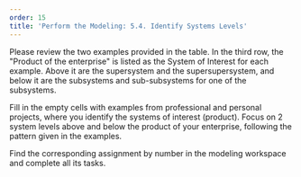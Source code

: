 ```yaml
---
order: 15
title: 'Perform the Modeling: 5.4. Identify Systems Levels'
---
```


Please review the two examples provided in the table. In the third row, the "Product of the enterprise" is listed as the System of Interest for each example. Above it are the supersystem and the supersupersystem, and below it are the subsystems and sub-subsystems for one of the subsystems.

Fill in the empty cells with examples from professional and personal projects, where you identify the systems of interest (product). Focus on 2 system levels above and below the product of your enterprise, following the pattern given in the examples.

Find the corresponding assignment by number in the modeling workspace and complete all its tasks.